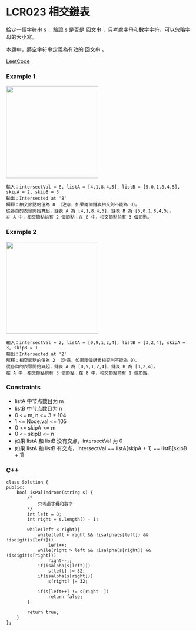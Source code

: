 # LCR023 相交鏈表

給定一個字符串 s ，驗證 s 是否是 回文串 ，只考慮字母和數字字符，可以忽略字母的大小寫。

本題中，將空字符串定義為有效的 回文串 。
 
[LeetCode](https://leetcode.cn/problems/XltzEq/)

### Example 1

<img src="img/lcr023_1.jpg" width = "250"/>

```
輸入：intersectVal = 8, listA = [4,1,8,4,5], listB = [5,0,1,8,4,5], skipA = 2, skipB = 3
輸出：Intersected at '8'
解釋：相交節點的值為 8 （注意，如果兩個鏈表相交則不能為 0）。
從各自的表頭開始算起，鏈表 A 為 [4,1,8,4,5]，鏈表 B 為 [5,0,1,8,4,5]。
在 A 中，相交節點前有 2 個節點；在 B 中，相交節點前有 3 個節點。
```

### Example 2

<img src="img/lcr023_2.jpg" width = "250"/>

```
輸入：intersectVal = 2, listA = [0,9,1,2,4], listB = [3,2,4], skipA = 3, skipB = 1
輸出：Intersected at '2'
解釋：相交節點的值為 2 （注意，如果兩個鏈表相交則不能為 0）。
從各自的表頭開始算起，鏈表 A 為 [0,9,1,2,4]，鏈表 B 為 [3,2,4]。
在 A 中，相交節點前有 3 個節點；在 B 中，相交節點前有 1 個節點。
```

### Constraints

* listA 中节点数目为 m
* listB 中节点数目为 n
* 0 <= m, n <= 3 * 104
* 1 <= Node.val <= 105
* 0 <= skipA <= m
* 0 <= skipB <= n
* 如果 listA 和 listB 没有交点，intersectVal 为 0
* 如果 listA 和 listB 有交点，intersectVal == listA[skipA + 1] == listB[skipB + 1]

### C++ 

```
class Solution {
public:
    bool isPalindrome(string s) {
        /*
            只考慮字母和數字
        */
        int left = 0;
        int right = s.length() - 1;

        while(left < right){
            while(left < right && !isalpha(s[left]) && !isdigit(s[left]))
                left++;
            while(right > left && !isalpha(s[right]) && !isdigit(s[right]))
                right--;;
            if(isalpha(s[left]))
                s[left] |= 32;
            if(isalpha(s[right]))
                s[right] |= 32;

            if(s[left++] != s[right--])
                return false;
        }

        return true;
    }
};
```
